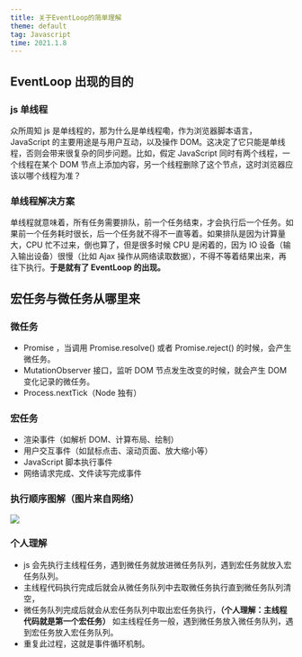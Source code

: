 ```yaml
---
title: 关于EventLoop的简单理解
theme: default
tag: Javascript
time: 2021.1.8
---
```


## EventLoop 出现的目的

### js 单线程

众所周知 js 是单线程的，那为什么是单线程嘞，作为浏览器脚本语言，JavaScript 的主要用途是与用户互动，以及操作 DOM。这决定了它只能是单线程，否则会带来很复杂的同步问题。比如，假定 JavaScript 同时有两个线程，一个线程在某个 DOM 节点上添加内容，另一个线程删除了这个节点，这时浏览器应该以哪个线程为准？

### 单线程解决方案

单线程就意味着，所有任务需要排队，前一个任务结束，才会执行后一个任务。如果前一个任务耗时很长，后一个任务就不得不一直等着。如果排队是因为计算量大，CPU 忙不过来，倒也算了，但是很多时候 CPU 是闲着的，因为 IO 设备（输入输出设备）很慢（比如 Ajax 操作从网络读取数据），不得不等着结果出来，再往下执行。**于是就有了 EventLoop 的出现。**

## 宏任务与微任务从哪里来

### 微任务

- Promise ，当调用 Promise.resolve() 或者 Promise.reject() 的时候，会产生微任务。
- MutationObserver 接口，监听 DOM 节点发生改变的时候，就会产生 DOM 变化记录的微任务。
- Process.nextTick（Node 独有）

### 宏任务

- 渲染事件（如解析 DOM、计算布局、绘制）
- 用户交互事件（如鼠标点击、滚动页面、放大缩小等）
- JavaScript 脚本执行事件
- 网络请求完成、文件读写完成事件

### 执行顺序图解（图片来自网络）

![](https://p3-juejin.byteimg.com/tos-cn-i-k3u1fbpfcp/a9a2c34210054f06aa29468f17055207~tplv-k3u1fbpfcp-watermark.image)

### 个人理解

- js 会先执行主线程任务，遇到微任务就放进微任务队列，遇到宏任务就放入宏任务队列。
- 主线程代码执行完成后就会从微任务队列中去取微任务执行直到微任务队列清空，
- 微任务队列完成后就会从宏任务队列中取出宏任务执行，**（个人理解：主线程代码就是第一个宏任务）** 如主线程任务一般，遇到微任务放入微任务队列，遇到宏任务放入宏任务队列。
- 重复此过程，这就是事件循环机制。
